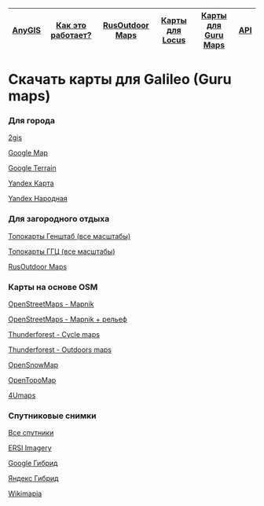| [AnyGIS][01] | [Как это работает?][02] | [RusOutdoor Maps][03] | [Карты для Locus][04] | [Карты для Guru Maps][05] | [API][06] |
|:-:|:-:|:-:|:-:|:-:|:-:|


[01]: ---
[02]: ---
[03]: ---
[04]: https://github.com/nnngrach/map-sources/tree/master/Locus_online_maps
[05]: https://github.com/nnngrach/map-sources/tree/master/Galileo_online_maps
[06]: ---

# Скачать карты для Galileo (Guru maps)

### Для города

[2gis](https://anygis.herokuapp.com/download/galileo/2gis.ms)

[Google Map](https://anygis.herokuapp.com/download/galileo/Google_RU.ms)

[Google Terrain](https://anygis.herokuapp.com/download/galileo/Google_Terrain_RU.ms)

[Yandex Карта](https://anygis.herokuapp.com/download/galileo/Yandex_Map%20[AnyGIS].ms)

[Yandex Народная](https://anygis.herokuapp.com/download/galileo/Yandex_Narod%20[AnyGIS].ms)



### Для загородного отдыха

[Топокарты Генштаб (все масштабы)](https://anygis.herokuapp.com/download/galileo/All_Genshtab%20[AnyGis].ms)

[Топокарты ГГЦ (все масштабы)](https://anygis.herokuapp.com/download/galileo/All_GGZ%20[AnyGis].ms)

[RusOutdoor Maps](https://anygis.herokuapp.com/download/galileo/Russian%20Outdoor%20Set%20[AnyGis].ms)



### Карты на основе OSM

[OpenStreetMaps - Mapnik](https://anygis.herokuapp.com/download/galileo/OSM_Mapnik.ms)

[OpenStreetMaps - Mapnik  + рельеф](https://anygis.herokuapp.com/download/galileo/OSM_Mapnik_Hillshade%20[AnyGis].ms)

[Thunderforest - Cycle maps](https://anygis.herokuapp.com/download/galileo/OSM_Cycle_Map.ms)

[Thunderforest - Outdoors maps](https://anygis.herokuapp.com/download/galileo/OSM_Outdoors.ms)

[OpenSnowMap](https://anygis.herokuapp.com/download/galileo/OSM_OpenSnowMap.ms)

[OpenTopoMap](https://anygis.herokuapp.com/download/galileo/OSM_OpenTopoMap.ms)

[4Umaps](https://anygis.herokuapp.com/download/galileo/OSM_4Umaps.ms)




### Спутниковые снимки

[Все спутники](https://anygis.herokuapp.com/download/galileo/All_Satellites_[AnyGIS].ms)

[ERSI Imagery](https://anygis.herokuapp.com/download/galileo/ERSI_Imagery.ms)

[Google Гибрид](https://anygis.herokuapp.com/download/galileo/Google_Satellite_RU.ms)

[Яндекс Гибрид](https://anygis.herokuapp.com/download/galileo/Yandex_Hybrid%20[AnyGIS].ms)

[Wikimapia](https://anygis.herokuapp.com/download/galileo/Wikimapia%20Sat%20[AnyGIS].ms)


